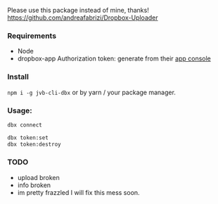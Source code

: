 Please use this package instead of mine, thanks!  
https://github.com/andreafabrizi/Dropbox-Uploader

### Requirements
- Node
- dropbox-app Authorization token: generate from their [app console](https://www.dropbox.com/developers/apps?_tk=pilot_lp&_ad=topbar4&_camp=myapps)

### Install 
`npm i -g jvb-cli-dbx` or by yarn / your package manager.

### Usage:
```sh
dbx connect
```
```sh
dbx token:set
dbx token:destroy
```


### TODO
- upload broken
- info broken
- im pretty frazzled I will fix this mess soon.
